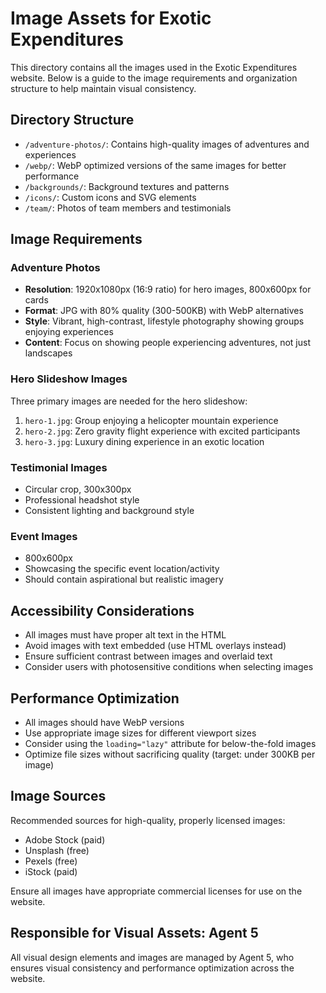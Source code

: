 # Image Assets for Exotic Expenditures

This directory contains all the images used in the Exotic Expenditures website. Below is a guide to the image requirements and organization structure to help maintain visual consistency.

## Directory Structure

- `/adventure-photos/`: Contains high-quality images of adventures and experiences
- `/webp/`: WebP optimized versions of the same images for better performance
- `/backgrounds/`: Background textures and patterns
- `/icons/`: Custom icons and SVG elements
- `/team/`: Photos of team members and testimonials

## Image Requirements

### Adventure Photos

- **Resolution**: 1920x1080px (16:9 ratio) for hero images, 800x600px for cards
- **Format**: JPG with 80% quality (300-500KB) with WebP alternatives
- **Style**: Vibrant, high-contrast, lifestyle photography showing groups enjoying experiences
- **Content**: Focus on showing people experiencing adventures, not just landscapes

### Hero Slideshow Images

Three primary images are needed for the hero slideshow:
1. `hero-1.jpg`: Group enjoying a helicopter mountain experience
2. `hero-2.jpg`: Zero gravity flight experience with excited participants
3. `hero-3.jpg`: Luxury dining experience in an exotic location

### Testimonial Images

- Circular crop, 300x300px
- Professional headshot style
- Consistent lighting and background style

### Event Images

- 800x600px
- Showcasing the specific event location/activity
- Should contain aspirational but realistic imagery

## Accessibility Considerations

- All images must have proper alt text in the HTML
- Avoid images with text embedded (use HTML overlays instead)
- Ensure sufficient contrast between images and overlaid text
- Consider users with photosensitive conditions when selecting images

## Performance Optimization

- All images should have WebP versions
- Use appropriate image sizes for different viewport sizes
- Consider using the `loading="lazy"` attribute for below-the-fold images
- Optimize file sizes without sacrificing quality (target: under 300KB per image)

## Image Sources

Recommended sources for high-quality, properly licensed images:
- Adobe Stock (paid)
- Unsplash (free)
- Pexels (free)
- iStock (paid)

Ensure all images have appropriate commercial licenses for use on the website.

## Responsible for Visual Assets: Agent 5

All visual design elements and images are managed by Agent 5, who ensures visual consistency and performance optimization across the website.